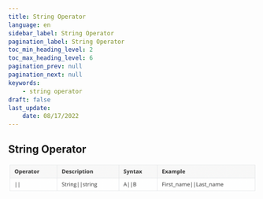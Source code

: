 ```yaml
---
title: String Operator
language: en
sidebar_label: String Operator
pagination_label: String Operator
toc_min_heading_level: 2
toc_max_heading_level: 6
pagination_prev: null
pagination_next: null
keywords:
    - string operator
draft: false
last_update:
    date: 08/17/2022
---
```



## String Operator

![](images/string.png)

